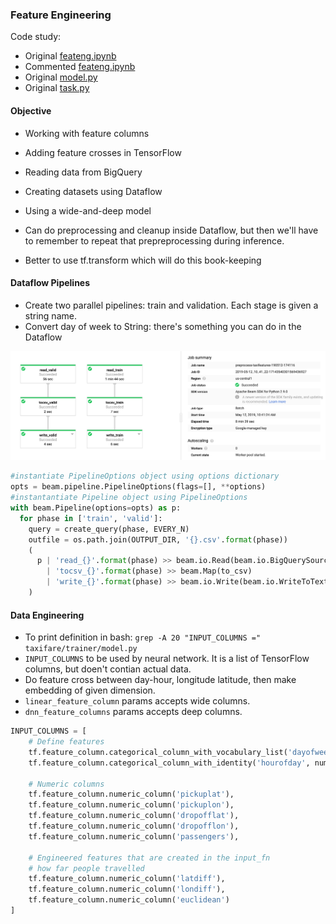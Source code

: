 ### Feature Engineering

Code study:
* Original [feateng.ipynb](https://github.com/shawlu95/training-data-analyst/blob/master/courses/machine_learning/feateng/feateng.ipynb)
* Commented [feateng.ipynb](code/feateng.ipynb)
* Original [model.py](https://github.com/shawlu95/training-data-analyst/blob/master/courses/machine_learning/feateng/taxifare/trainer/model.py)
* Original [task.py](https://github.com/shawlu95/training-data-analyst/blob/master/courses/machine_learning/feateng/taxifare/trainer/task.py)

#### Objective
* Working with feature columns
* Adding feature crosses in TensorFlow
* Reading data from BigQuery
* Creating datasets using Dataflow
* Using a wide-and-deep model

* Can do preprocessing and cleanup inside Dataflow, but then we'll have to remember to repeat that prepreprocessing during inference.
* Better to use tf.transform which will do this book-keeping

#### Dataflow Pipelines
* Create two parallel pipelines: train and validation. Each stage is given a string name.
* Convert day of week to String: there's something you can do in the Dataflow

![alt-text](figs/dataflow.png)

```Python
#instantiate PipelineOptions object using options dictionary
opts = beam.pipeline.PipelineOptions(flags=[], **options)
#instantantiate Pipeline object using PipelineOptions
with beam.Pipeline(options=opts) as p:
  for phase in ['train', 'valid']:
    query = create_query(phase, EVERY_N)
    outfile = os.path.join(OUTPUT_DIR, '{}.csv'.format(phase))
    (
      p | 'read_{}'.format(phase) >> beam.io.Read(beam.io.BigQuerySource(query=query))
        | 'tocsv_{}'.format(phase) >> beam.Map(to_csv)
        | 'write_{}'.format(phase) >> beam.io.Write(beam.io.WriteToText(outfile))
    )
```

#### Data Engineering
* To print definition in bash: `grep -A 20 "INPUT_COLUMNS =" taxifare/trainer/model.py`
* `INPUT_COLUMNS` to be used by neural network. It is a list of TensorFlow columns, but doen't contian actual data.
* Do feature cross between day-hour, longitude latitude, then make embedding of given dimension.
* `linear_feature_column` params accepts wide columns.
* `dnn_feature_columns` params accepts deep columns.

```python
INPUT_COLUMNS = [
    # Define features
    tf.feature_column.categorical_column_with_vocabulary_list('dayofweek', vocabulary_list = ['Sun', 'Mon', 'Tues', 'Wed', 'Thu', 'Fri', 'Sat']),
    tf.feature_column.categorical_column_with_identity('hourofday', num_buckets = 24),

    # Numeric columns
    tf.feature_column.numeric_column('pickuplat'),
    tf.feature_column.numeric_column('pickuplon'),
    tf.feature_column.numeric_column('dropofflat'),
    tf.feature_column.numeric_column('dropofflon'),
    tf.feature_column.numeric_column('passengers'),

    # Engineered features that are created in the input_fn
    # how far people travelled
    tf.feature_column.numeric_column('latdiff'),
    tf.feature_column.numeric_column('londiff'),
    tf.feature_column.numeric_column('euclidean')
]
```
